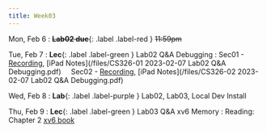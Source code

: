```yaml
---
title: Week03
---
```


Mon, Feb 6
: **~~Lab02 due~~**{: .label .label-red } ~~11:59pm~~

Tue, Feb 7
: **Lec**{: .label .label-green } Lab02 Q&A Debugging
: Sec01 - [Recording](https://usfca.zoom.us/rec/share/Yp8Olv10GdUy6LhwWdTorjhBTnwFMsqb9rm01dEO_RNeYVn7JdqFmHx6KneA-Wex.6bLe0saZYjUw3R83?startTime=1675786007000),
          [iPad Notes](/files/CS326-01 2023-02-07 Lab02 Q&A Debugging.pdf)
&nbsp; &nbsp;
Sec02 - [Recording](https://usfca.zoom.us/rec/share/LHbz0GSquzNFccE5_5Oap0f33xtimcRqYesHRTNxrqwcJBue7B-ExkVMljkmAtdZ.rv1kjcf-JzeecLls?startTime=1675810578000),
        [iPad Notes](/files/CS326-02 2023-02-07 Lab02 Q&A Debugging.pdf)

Wed, Feb 8
: **Lab**{: .label .label-purple } Lab02, Lab03, Local Dev Install

Thu, Feb 9
: **Lec**{: .label .label-green } Lab03 Q&A xv6 Memory
: Reading: Chapter 2 [xv6 book](assignments/book-riscv-rev3.pdf)
